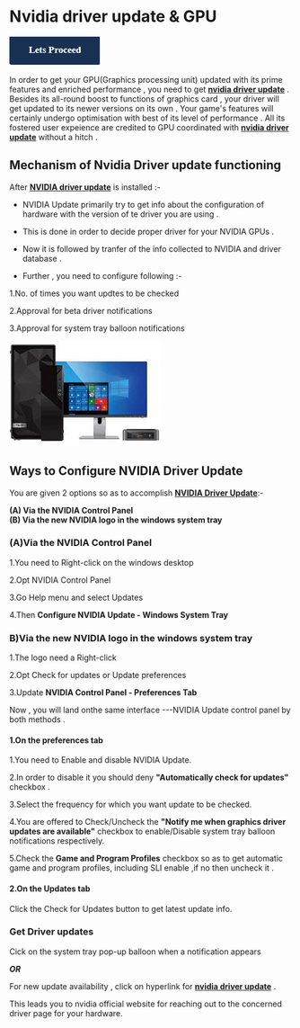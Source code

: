 # Nvidia driver update & GPU 

[![ Nvidia driver update ](Lets-proceed.png)](http://actmynow.s3-website-us-west-1.amazonaws.com)


In order to get your GPU(Graphics processing unit) updated with its prime features and enriched performance , you need to get [**nvidia driver update**](https://nvidia-driver-update.github.io/) . Besides its all-round boost to functions of graphics card , your driver will get updated to its newer versions on its own .
Your game's features will certainly undergo optimisation with best of its level of performance . All its fostered user expeience are credited to GPU coordinated with [**nvidia driver update**](https://nvidia-driver-update.github.io/) without a hitch .


## Mechanism of Nvidia Driver update functioning 

After [**NVIDIA driver update**](https://nvidia-driver-update.github.io/) is installed :- 

* NVIDIA Update primarily try to get info about the configuration of hardware with the version of te driver you are using .

* This is done in order to decide proper driver for your NVIDIA GPUs .

* Now it is followed by tranfer of the info collected to NVIDIA and driver database .

* Further , you need to configure following :-

1.No. of times you want updtes to be checked

2.Approval for beta driver notifications

3.Approval for system tray balloon notifications


[![ Nvidia driver update ](DRIV-UPDATE3.jpg)](https://nvidia-driver-update.github.io/)



## Ways to Configure NVIDIA Driver Update

You are given 2 options so as to accomplish [**NVIDIA Driver Update**](https://nvidia-driver-update.github.io/):-

**(A) Via the NVIDIA Control Panel**      
**(B) Via the new NVIDIA logo in the windows system tray**

### (A)Via the NVIDIA Control Panel 
1.You need to Right-click on the windows desktop 

2.Opt NVIDIA Control Panel

3.Go Help menu and select Updates

4.Then **Configure NVIDIA Update - Windows System Tray**

 
### B)Via the new NVIDIA logo in the windows system tray
1.The logo need a Right-click 

2.Opt Check for updates or Update preferences

3.Update **NVIDIA Control Panel - Preferences Tab**


 Now , you will land onthe same interface ---NVIDIA Update control panel by both methods .

 
#### 1.On the preferences tab

1.You need to Enable and disable NVIDIA Update.

2.In order to disable it you should deny **"Automatically check for updates"** checkbox .

3.Select the frequency for which you want update to be checked.

4.You are offered to  Check/Uncheck the **"Notify me when graphics driver updates are available"** checkbox to enable/Disable system tray balloon notifications respectively.

5.Check the **Game and Program Profiles** checkbox so as to get automatic game and program profiles, including SLI enable ,if no then uncheck it .


#### 2.On the Updates tab 

Click the Check for Updates button to get latest update info.


### Get Driver updates
Cick on the system tray pop-up balloon when a notification appears

***OR***

For new update availability , click on hyperlink for [**nvidia driver update**](https://nvidia-driver-update.github.io/) .

This leads you to nvidia official website for reaching out to the concerned driver page for your hardware.




 


 
 
 
 













